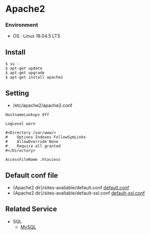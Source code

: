 # Apache2
### Environment
- OS : Linux 18.04.5 LTS

## Install
```
$ su -
$ apt-get update
$ apt-get upgrade
$ apt-get install apache2
```

## Setting
- /etc/apache2/apache2.conf
```
HostnameLookups Off

LogLevel warn

#<Directory /var/www/>
#    Options Indexes FollowSymLinks
#    AllowOverride None
#    Require all granted
#</Directory>

AccessFileName .htaccess
```

## Default conf file
- {Apache2 dir}/sites-avaliable/default.conf [default.conf](./samples/apache2/default.conf)
- {Apache2 dir}/sites-avaliable/default-ssl.conf [default-ssl.conf](./samples/apache2/default-ssl.conf)

## Related Service
- SQL
  - [MySQL](./MySQL.md)

